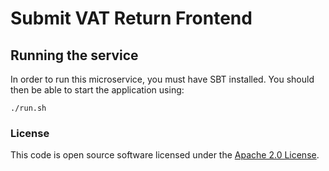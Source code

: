 
# Submit VAT Return Frontend

## Running the service

In order to run this microservice, you must have SBT installed. You should then be able to start the application using:

`./run.sh
`

### License
This code is open source software licensed under the [Apache 2.0 License]("http://www.apache.org/licenses/LICENSE-2.0.html").

